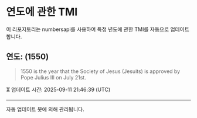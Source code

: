 
# 연도에 관한 TMI

이 리포지토리는 numbersapi를 사용하여 특정 년도에 관한 TMI를 자동으로 업데이트합니다.

## 연도: (1550)
> 1550 is the year that the Society of Jesus (Jesuits) is approved by Pope Julius III on July 21st.

⏳ 업데이트 시간: 2025-09-11 21:46:39 (UTC)

---
자동 업데이트 봇에 의해 관리됩니다.
